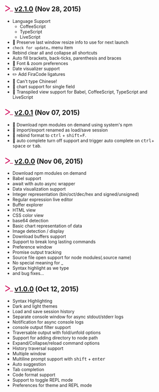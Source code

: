 
## <img src="icons/mancy.png" width="25">&nbsp;[v2.1.0](http://mancy-re.pl)  (Nov 28, 2015)

-  Language Support
   - CoffeeScript
   - TypeScript
   - LiveScript
-  :gem: Preserve last window resize info to use for next launch
-  `check for update…` menu item
- Rebind clear all and collapse all shortcuts
- Auto fill brackets, back-ticks, parenthesis and braces
- :gem: Font & zoom preferences
- Date visualizer support
- :pencil2: Add FiraCode ligatures
- :bug: Can't type Chinese!
- :bug: chart support for single field
- :gem: Transpiled view support for Babel, CoffeeScript, TypeScript and LiveScript



## <img src="icons/mancy.png" width="25">&nbsp;[v2.0.1](http://mancy-re.pl)  (Nov 07, 2015)

- :bug: Download npm modules on demand using system's npm
- :lipstick: import/export renamed as load/save session
- :lipstick: rebind format to <kbd>ctrl</kbd> + <kbd>shift</kbd>+<kbd>F</kbd>.
- :gem: auto complete turn off support and trigger auto complete on <kbd>ctrl</kbd>+ <kbd>space</kbd> or <kbd>tab</kbd>.



## <img src="icons/mancy.png" width="25">&nbsp;[v2.0.0](http://mancy-re.pl)  (Nov 06, 2015)

- Download npm modules on demand
- Babel support
- await with auto async wrapper
- Data visualization support
- Integer representation (bin/oct/dec/hex and signed/unsigned)
- Regular expression live editor
- Buffer explorer
- HTML view
- CSS color view
- base64 detection
- Basic chart representation of data
- Image detection / display
- Download buffers support
- Support to break long lasting commands
- Preference window
- Promise output tracking
- Source file open support for node modules(.source name)
- No special meaning for _
- Syntax highlight as we type
- and bug fixes…



## <img src="icons/mancy.png" width="25">&nbsp;[v1.0.0](http://mancy-re.pl)  (Oct 12, 2015)
- Syntax Highlighting
- Dark and light themes
- Load and save session history
- Separate console window for async stdout/stderr logs
- Notification for async console logs
- console output filter support
- Traversable output with fold/unfold options
- Support for adding directory to node path
- Expand/Collapse/reload command options
- History traversal support
- Multiple window
- Multiline prompt support with <kbd>shift</kbd> + <kbd>enter</kbd>
- Auto suggestion
- Tab completion
- Code format support
- Support to toggle REPL mode
- Preferences for theme and REPL mode
